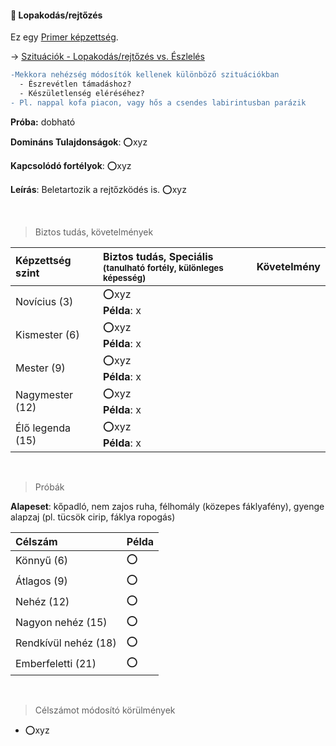 #### 🔵 Lopakodás/rejtőzés

Ez egy [Primer képzettség](../010_karakteralkotas.md#primer-%C3%A9s-szekunder-ismeretek-kateg%C3%B3ri%C3%A1i).

→ [Szituációk - Lopakodás/rejtőzés vs. Észlelés](https://github.com/kaktusztea/km100/wiki/STUDY.szituaciok#lopakod%C3%A1srejt%C5%91z%C3%A9s-vs-%C3%A9szlel%C3%A9s)
````diff
-Mekkora nehézség módosítók kellenek különböző szituációkban
  - Észrevétlen támadáshoz?
  - Készületlenség eléréséhez?
- Pl. nappal kofa piacon, vagy hős a csendes labirintusban parázik
````

**Próba:** dobható

**Domináns Tulajdonságok**: ⭕xyz

**Kapcsolódó fortélyok**: ⭕xyz

**Leírás**: Beletartozik a rejtőzködés is. ⭕xyz

<br />

> Biztos tudás, követelmények

| Képzettség szint | Biztos tudás, Speciális <br /><sub>(tanulható fortély, különleges  képesség)</sub> | Követelmény |
| :--------------- | :--------------------------------------------------------------------------------- | :---------: |
| Novícius (3)     | ⭕xyz <br /> **Példa**: x                                                           |             |
| Kismester (6)    | ⭕xyz <br /> **Példa**: x                                                           |             |
| Mester (9)       | ⭕xyz <br /> **Példa**: x                                                           |             |
| Nagymester (12)  | ⭕xyz <br /> **Példa**: x                                                           |             |
| Élő legenda (15) | ⭕xyz <br /> **Példa**: x                                                           |             |

<br />

> Próbák

**Alapeset**: kőpadló, nem zajos ruha, félhomály (közepes fáklyafény), gyenge alapzaj (pl. tücsök cirip, fáklya ropogás)

| Célszám | Példa  |
| :----------- | :----------- |
| Könnyű       (6)  | ⭕ |
| Átlagos      (9)  | ⭕ |
| Nehéz        (12) | ⭕ |
| Nagyon nehéz (15) | ⭕ |
| Rendkívül nehéz (18) | ⭕ |
| Emberfeletti (21) | ⭕ |

<br />

> Célszámot módosító körülmények

- ⭕xyz
